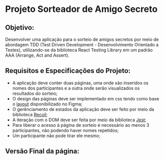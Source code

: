 # Projeto Sorteador de Amigo Secreto

## Objetivo: 
<p>Desenvolver uma aplicação para o sorteio de amigos secretos por meio de abordagem TDD (Test Driven Development - Desenvolvimento Orientado a Testes), utilizando-se da biblioteca React Testing Library em um padrão AAA (Arrange, Act and Assert). </p>
 

## Requisitos e Especificações do Projeto:
<ul>
   <li>A aplicação deve conter duas páginas, uma onde são inseridos os nomes dos participantes e a outra onde serão visualizados os resultados do sorteio;</li>
   <li>O design das páginas deve ser implementado em css tendo como base o <a href="https://www.figma.com/file/c3RarCwq533GF1rrTRQEES/Sorteador-de-amigo-secreto?type=design&node-id=35-134&mode=design&t=vEQLoPAmjxNndo7P-0" target="_blank">layout</a> disponibilizado no Figma;</li>
   <li>O gerênciamento de estados da aplicação deve ser feito por meio da biblioteca <a href="recoiljs.org/" target="_blank">Recoil</a>;</li>
   <li>A iteração com o DOM deve ser feita por meio da biblioteca <a href="https://jestjs.io/pt-BR/docs/expect" target="_blank">Jest</a>;</li>
   <li>Para liberar o acesso à página de sorteio é necessário ao menos 3 participantes, não podendo haver nomes repetidos;</li>
   <li>Um participante não pode tirar ele mesmo;</li>
</ul>


## Versão Final da página:







